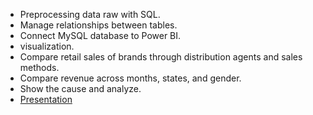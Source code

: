 - Preprocessing data raw with SQL.
- Manage relationships between tables.
- Connect MySQL database to Power BI.
- visualization.
- Compare retail sales of brands through distribution agents and sales methods. 
- Compare revenue across months, states, and gender. 
- Show the cause and analyze.
- [Presentation](https://docs.google.com/presentation/d/1pIQimhoDJC9mJn8fVJ41tzaX0OegfSWOWSZ2rLCcoSc/edit?usp=sharing)
